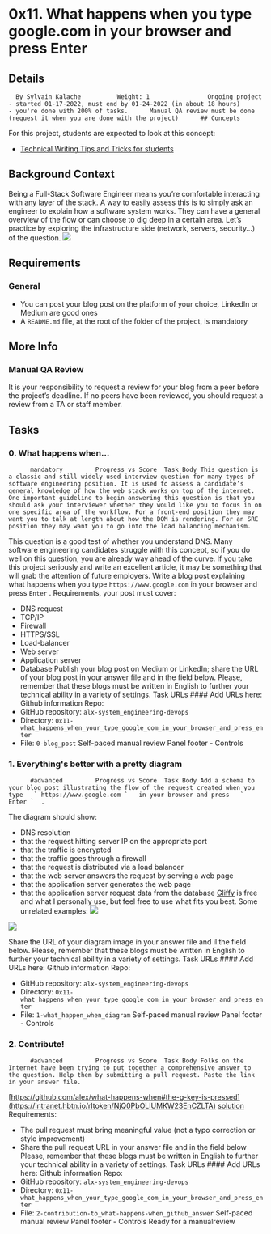# 0x11. What happens when you type google.com in your browser and press Enter
## Details
      By Sylvain Kalache          Weight: 1                Ongoing project - started 01-17-2022, must end by 01-24-2022 (in about 18 hours)          - you're done with 200% of tasks.      Manual QA review must be done          (request it when you are done with the project)      ## Concepts
For this project, students are expected to look at this concept:
* [Technical Writing Tips and Tricks for students](https://intranet.hbtn.io/concepts/134) 

## Background Context
Being a Full-Stack Software Engineer means you’re comfortable interacting with any layer of the stack.
A way to easily assess this is to simply ask an engineer to explain how a software system works. They can have a general overview of the flow or can choose to dig deep in a certain area.
Let’s practice by exploring the infrastructure side (network, servers, security…) of the question.
 ![](https://s3.amazonaws.com/intranet-projects-files/holbertonschool-sysadmin_devops/298/aJPw3mw.jpg) 

## Requirements
### General
* You can post your blog post on the platform of your choice, LinkedIn or Medium are good ones
* A  ` README.md `  file, at the root of the folder of the project, is mandatory
## More Info
### Manual QA Review
It is your responsibility to request a review for your blog from a peer before the project’s deadline. If no peers have been reviewed, you should request a review from a TA or staff member.
## Tasks
### 0. What happens when...
          mandatory         Progress vs Score  Task Body This question is a classic and still widely used interview question for many types of software engineering position. It is used to assess a candidate’s general knowledge of how the web stack works on top of the internet. One important guideline to begin answering this question is that you should ask your interviewer whether they would like you to focus in on one specific area of the workflow. For a front-end position they may want you to talk at length about how the DOM is rendering. For an SRE position they may want you to go into the load balancing mechanism.
This question is a good test of whether you understand DNS. Many software engineering candidates struggle with this concept, so if you do well on this question, you are already way ahead of the curve. If you take this project seriously and write an excellent article, it may be something that will grab the attention of future employers.
Write a blog post explaining what happens when you type   ` https://www.google.com `   in your browser and press   ` Enter `  .
Requirements, your post must cover:
* DNS request
* TCP/IP
* Firewall
* HTTPS/SSL
* Load-balancer
* Web server
* Application server
* Database
Publish your blog post on Medium or LinkedIn; share the URL of your blog post in your answer file and in the field below.
Please, remember that these blogs must be written in English to further your technical ability in a variety of settings.
 Task URLs #### Add URLs here:
 Github information Repo:
* GitHub repository:  ` alx-system_engineering-devops ` 
* Directory:  ` 0x11-what_happens_when_your_type_google_com_in_your_browser_and_press_enter ` 
* File:  ` 0-blog_post ` 
 Self-paced manual review  Panel footer - Controls 
### 1. Everything's better with a pretty diagram
          #advanced         Progress vs Score  Task Body Add a schema to your blog post illustrating the flow of the request created when you type   ` https://www.google.com `   in your browser and press   ` Enter `  .
The diagram should show:
* DNS resolution
* that the request hitting server IP on the appropriate port
* that the traffic is encrypted
* that the traffic goes through a firewall
* that the request is distributed via a load balancer
* that the web server answers the request by serving a web page
* that the application server generates the web page
* that the application server request data from the database
[Gliffy](https://intranet.hbtn.io/rltoken/HdrdGG9dIxgqHdOv7VNTSw) 
  is free and what I personally use, but feel free to use what fits you best.
Some unrelated examples:
 ![](http://i.imgur.com/i9ivkdo.png) 

 ![](http://i.imgur.com/R8R3sqC.png) 

Share the URL of your diagram image in your answer file and il the field below.
Please, remember that these blogs must be written in English to further your technical ability in a variety of settings.
 Task URLs #### Add URLs here:
 Github information Repo:
* GitHub repository:  ` alx-system_engineering-devops ` 
* Directory:  ` 0x11-what_happens_when_your_type_google_com_in_your_browser_and_press_enter ` 
* File:  ` 1-what_happen_when_diagram ` 
 Self-paced manual review  Panel footer - Controls 
### 2. Contribute!
          #advanced         Progress vs Score  Task Body Folks on the Internet have been trying to put together a comprehensive answer to the question. Help them by submitting a pull request. Paste the link in your answer file.
[https://github.com/alex/what-happens-when#the-g-key-is-pressed](https://intranet.hbtn.io/rltoken/NjQ0PbOLIUMKW23EnCZLTA) 
[solution](https://github.com/kateincoding/holberton-system_engineering-devops/blob/main/0x11-what_happens_when_your_type_google_com_in_your_browser_and_press_enter/1-diagram/Networking-google.png)
Requirements:
* The pull request must bring meaningful value (not a typo correction or style improvement)
* Share the pull request URL in your answer file and in the field below
Please, remember that these blogs must be written in English to further your technical ability in a variety of settings.
 Task URLs #### Add URLs here:
 Github information Repo:
* GitHub repository:  ` alx-system_engineering-devops ` 
* Directory:  ` 0x11-what_happens_when_your_type_google_com_in_your_browser_and_press_enter ` 
* File:  ` 2-contribution-to_what-happens-when_github_answer ` 
 Self-paced manual review  Panel footer - Controls 
Ready for a manualreview
